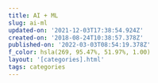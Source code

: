 ```yaml
---
title: AI + ML
slug: ai-ml
updated-on: '2021-12-03T17:38:54.924Z'
created-on: '2018-08-24T10:38:57.378Z'
published-on: '2022-03-03T08:54:19.378Z'
f_color: hsla(269, 95.47%, 51.97%, 1.00)
layout: '[categories].html'
tags: categories
---
```




